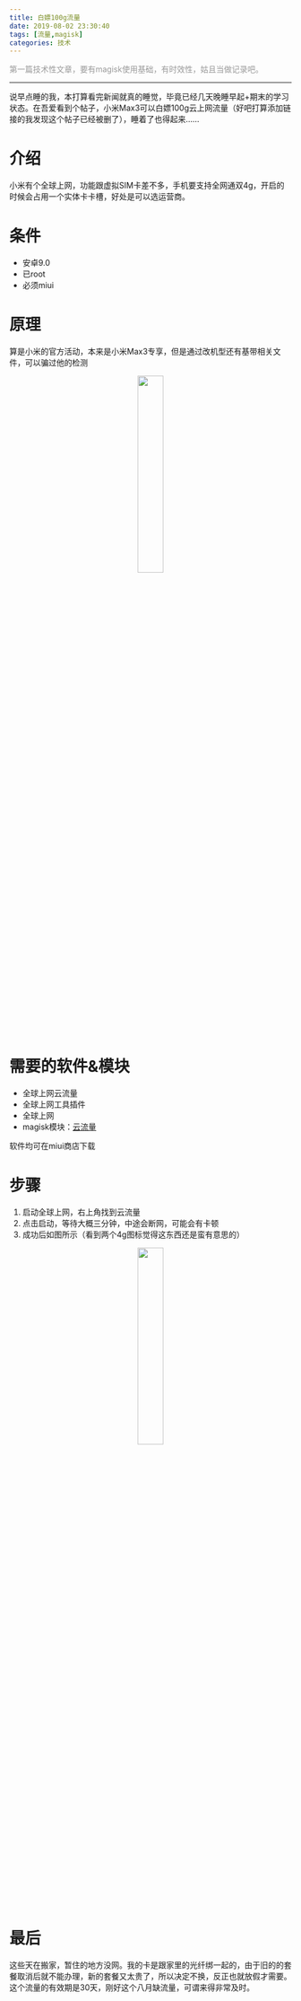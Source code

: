 ```yaml
---
title: 白嫖100g流量
date: 2019-08-02 23:30:40
tags: [流量,magisk]
categories: 技术
---
```


<font color="#999999">第一篇技术性文章，要有magisk使用基础，有时效性，姑且当做记录吧。</font>
<!--more-->
---
说早点睡的我，本打算看完新闻就真的睡觉，毕竟已经几天晚睡早起+期末的学习状态。在吾爱看到个帖子，小米Max3可以白嫖100g云上网流量（好吧打算添加链接的我发现这个帖子已经被删了），睡着了也得起来……

# 介绍
小米有个全球上网，功能跟虚拟SIM卡差不多，手机要支持全网通双4g，开启的时候会占用一个实体卡卡槽，好处是可以选运营商。

# 条件
* 安卓9.0
* 已root
* 必须miui

# 原理
算是小米的官方活动，本来是小米Max3专享，但是通过改机型还有基带相关文件，可以骗过他的检测
<div align="center"><img src="https://ae01.alicdn.com/kf/H0e381222dbee425bbefb6facbc96f5c8S.jpg" width="30%" ></div>


# 需要的软件&模块
* 全球上网云流量
* 全球上网工具插件
* 全球上网
* magisk模块：[云流量](https://share.weiyun.com/5WZab6C)

软件均可在miui商店下载

# 步骤
1. 启动全球上网，右上角找到云流量
2. 点击启动，等待大概三分钟，中途会断网，可能会有卡顿
3. 成功后如图所示（看到两个4g图标觉得这东西还是蛮有意思的）
<div align="center"><img src="https://ae01.alicdn.com/kf/H9335f3e51050466fa673a00d39061906v.jpg" width="30%" ></div>

# 最后
这些天在搬家，暂住的地方没网。我的卡是跟家里的光纤绑一起的，由于旧的的套餐取消后就不能办理，新的套餐又太贵了，所以决定不换，反正也就放假才需要。这个流量的有效期是30天，刚好这个八月缺流量，可谓来得非常及时。
